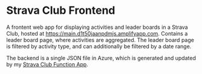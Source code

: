 # Strava Club Frontend

A frontent web app for displaying activities and leader boards in a Strava Club, hosted at https://main.d1t50jaanpdmjs.amplifyapp.com. Contains a leader board page, where activities are aggregated. The leader board page is filtered by activity type, and can additionally be filtered by a date range.

The backend is a single JSON file in Azure, which is generated and updated by my [Strava Club Function App](https://github.com/iamlogand/strava-function-app).
